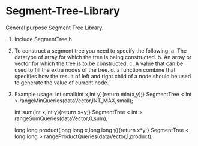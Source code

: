 # Segment-Tree-Library

General purpose Segment Tree Library.

1. Include SegmentTree.h

2. To construct a segment tree you need to specify the following:
   a. The datatype of array for which the tree is being constructed.
   b. An array or vector for which the tree is to be constructed.
   c. A value that can be used to fill the extra nodes of the tree.
   d. a function combine that specifies how the result of left and right child of a node should be used to generate the value of current node.

3. Example usage:
   int small(int x,int y){return min(x,y);}
   SegmentTree < int > rangeMinQueries(dataVector,INT_MAX,small);
   
   int sum(int x,int y){return x+y;}
   SegmentTree < int > rangeSumQueries(dataVector,0,sum);
   
   long long product(long long x,long long y){return x*y;}
   SegmentTree < long long > rangeProductQueries(dataVector,1,product);
